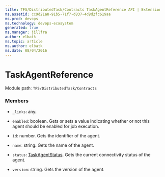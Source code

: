 ```yaml
---
title: TFS/DistributedTask/Contracts TaskAgentReference API | Extensions for Azure DevOps Services
ms.assetid: cc9d21a8-91b5-71f7-d837-4d9d2fc619aa
ms.prod: devops
ms.technology: devops-ecosystem
generated: true
ms.manager: jillfra
author: elbatk
ms.topic: article
ms.author: elbatk
ms.date: 08/04/2016
---
```


# TaskAgentReference

Module path: `TFS/DistributedTask/Contracts`


### Members

* `_links`: any. 

* `enabled`: boolean. Gets or sets a value indicating whether or not this agent should be enabled for job execution.

* `id`: number. Gets the identifier of the agent.

* `name`: string. Gets the name of the agent.

* `status`: [TaskAgentStatus](../../../TFS/DistributedTask/Contracts/TaskAgentStatus.md). Gets the current connectivity status of the agent.

* `version`: string. Gets the version of the agent.

